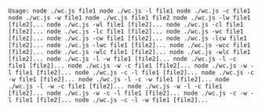 ### 
  `Usage:
  node ./wc.js file1
  node ./wc.js -l file1
  node ./wc.js -c file1
  node ./wc.js -w file1
  node ./wc.js file1 file2
  node ./wc.js -lw file1 [file2]...
  node ./wc.js -wl file1 [file2]...
  node ./wc.js -cl file1 [file2]...
  node ./wc.js -lc file1 [file2]...
  node ./wc.js -wc file1 [file2]...
  node ./wc.js -cw file1 [file2]...
  node ./wc.js -lcw file1 [file2]...
  node ./wc.js -lwc file1 [file2]...
  node ./wc.js -wcc file1 [file2]...
  node ./wc.js -wlc file1 [file2]...
  node ./wc.js -wlc file1 [file2]...
  node ./wc.js -l -w file1 [file2]...
  node ./wc.js -l -c file1 [file2]...
  node ./wc.js -w -c file1 [file2]...
  node ./wc.js -w -l file1 [file2]...
  node ./wc.js -c -l file1 [file2]...
  node ./wc.js -c -w file1 [file2]...
  node ./wc.js -l -c -w file1 [file2]...
  node ./wc.js -l -w -c file1 [file2]...
  node ./wc.js -w -l -c file1 [file2]...
  node ./wc.js -w -c -l file1 [file2]...
  node ./wc.js -c -w -l file1 [file2]...
  node ./wc.js -c -l -w file1 [file2]...`
###